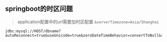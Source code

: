 ## springboot的时区问题

> application配置中的url需要加时区配置 `&serverTimezone=Asia/Shanghai`

```
jdbc:mysql://HOST/dbname?autoReconnect=true&useUnicode=true&zeroDateTimeBehavior=convertToNull&serverTimezone=Asia/Shanghai

```

